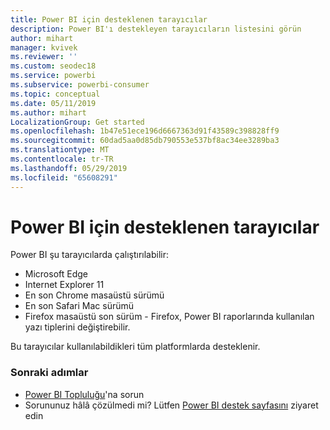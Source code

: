 ```yaml
---
title: Power BI için desteklenen tarayıcılar
description: Power BI'ı destekleyen tarayıcıların listesini görün
author: mihart
manager: kvivek
ms.reviewer: ''
ms.custom: seodec18
ms.service: powerbi
ms.subservice: powerbi-consumer
ms.topic: conceptual
ms.date: 05/11/2019
ms.author: mihart
LocalizationGroup: Get started
ms.openlocfilehash: 1b47e51ece196d6667363d91f43589c398828ff9
ms.sourcegitcommit: 60dad5aa0d85db790553e537bf8ac34ee3289ba3
ms.translationtype: MT
ms.contentlocale: tr-TR
ms.lasthandoff: 05/29/2019
ms.locfileid: "65608291"
---
```

# <a name="supported-browsers-for-power-bi"></a>Power BI için desteklenen tarayıcılar
Power BI şu tarayıcılarda çalıştırılabilir:

* Microsoft Edge
* Internet Explorer 11
* En son Chrome masaüstü sürümü
* En son Safari Mac sürümü
* Firefox masaüstü son sürüm - Firefox, Power BI raporlarında kullanılan yazı tiplerini değiştirebilir.

Bu tarayıcılar kullanılabildikleri tüm platformlarda desteklenir.

### <a name="next-steps"></a>Sonraki adımlar
* [Power BI Topluluğu](http://community.powerbi.com/)'na sorun
* Sorununuz hâlâ çözülmedi mi? Lütfen [Power BI destek sayfasını](https://powerbi.microsoft.com/support/) ziyaret edin

